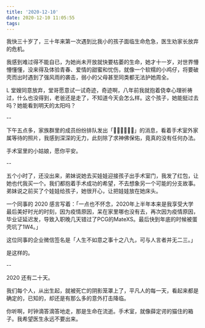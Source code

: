 ```yaml
---
title: '2020-12-10'
date: 2020-12-10 11:05:55
tags:
---
```


我快三十岁了，三十年来第一次遇到比我小的孩子面临生命危急，医生劝家长放弃的危机。

我感到难过得不能自已，为她尚未开放就快要枯萎的生命，她才十一岁，对世界懵懵懂懂，没来得及体验青春、爱情的甜蜜和忧伤，就像一个软糯的小鸡仔，将要破壳而出时遇到了强风雨的袭击，弱小的父母甚至同类都无法护她周全。

L 堂嫂同意放弃，堂哥愿意试一试奇迹，奇迹啊，八年前我就抱着侥幸心理祈祷过，什么也没得到，老爸还是走了，不知道今天会怎么样。这个孩子，她能挺过去吗？她能看到明天的太阳吗？

--

下午五点多，家族群里的成员纷纷排队发出「🙏🙏🙏🙏🙏🙏」的消息，看着手术室外家属等待的照片，我感到深深的无力，此刻除了求神佛保佑，竟真的没有任何办法。

手术室里的小姑娘，愿你平安。

--

五个小时了，还没出来，弟妹说她去买娃娃迎接孩子出手术室门，我发了红包，让她也代我买一个。我们都抱着手术成功的希望，不去想象另一个可能的分支故事。弟妹说之前买了个娃娃给孩子，她很开心，让把娃娃放在她床头。

一个同事的 2020 感言写着：「一点也不怀念，2020年上半年本来是我享受大学最后美好时光的时刻，因为疫情原因，呆在家里哪也没有去，再次因为疫情原因，毕业证延迟发，导致入职晚几天错过了PCG的MateXS。最后快到年底的时候被蛋壳坑了1W4。」

这位同事的企业微信签名是「人生不如意之事十之八九，可与人言者并无二三。」

是这样的。

--

2020 还有二十天。

我们每个人，从出生起，就被死亡的阴影笼罩上了，平凡人的每一天，看起来都是确定的，已知的，却还是有那么多的意外打击降临。

你听啊，时钟滴答滴答地走，那是生命在流逝。手术室，就像薛定谔的猫住的箱子。我希望医生永远不要出来。
